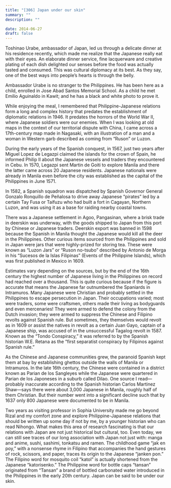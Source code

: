 ```yaml
---
title: "[306] Japan under our skin"
summary: ""
description: ""

date: 2014-06-27
draft: false
---
```


Toshinao Urabe, ambassador of Japan, led us through a delicate dinner at his residence recently, which made me realize that the Japanese really eat with their eyes. An elaborate dinner service, fine lacquerware and creative plating of each dish delighted our senses before the food was actually tasted and consumed. This was cultural diplomacy at its best. As they say, one of the best ways into people’s hearts is through the belly.

Ambassador Urabe is no stranger to the Philippines. He has been here as a child, enrolled in Jose Abad Santos Memorial School. As a child he met Emilio Aguinaldo in Kawit; and he has a black and white photo to prove it.

While enjoying the meal, I remembered that Philippine-Japanese relations form a long and complex history that predates the establishment of diplomatic relations in 1946. It predates the horrors of the World War II, where Japanese soldiers were our enemies. When I was looking at old maps in the context of our territorial dispute with China, I came across a 17th-century map made in Nagasaki, with an illustration of a man and a woman in Western garb described as coming from “Ruson” or Luzon.

During the early years of the Spanish conquest, in 1567, just two years after Miguel Lopez de Legazpi claimed the islands for the crown of Spain, he informed Philip II about the Japanese vessels and traders they encountered in Cebu. In 1570, Legazpi sent Martin de Goiti to explore Manila and there the latter came across 20 Japanese residents. Japanese nationals were already in Manila even before the city was established as the capital of the Philippines in June 1571.

In 1582, a Spanish squadron was dispatched by Spanish Governor General Gonzalo Ronquillo de Peñalosa to drive away Japanese “pirates” led by a certain Tay Fusa or Taifuzu who had built a fort in Cagayan, Northern Luzon, and was using it as a base for raiding nearby coastal towns.

There was a Japanese settlement in Agoo, Pangasinan, where a brisk trade in deerskin was underway, with the goods shipped to Japan from this port by Chinese or Japanese traders. Deerskin export was banned in 1598 because the Spanish in Manila thought the Japanese would kill all the deer in the Philippines. Other curious items sourced from the Philippines and sold in Japan were jars that were highly-prized for storing tea. These were known as “Luzon Jars” or “Ruson no-tsubo” described by Antonio de Morga in his “Sucesos de la Islas Filipinas” (Events of the Philippine Islands), which was first published in Mexico in 1609.

Estimates vary depending on the sources, but by the end of the 16th century the highest number of Japanese living in the Philippines on record had reached over a thousand. This is quite curious because if the figure is accurate that means the Japanese far outnumbered the Spaniards in Intramuros. Many Japanese were Christian and probably settled in the Philippines to escape persecution in Japan. Their occupations varied; most were traders, some were craftsmen, others made their living as bodyguards and even mercenaries! They were armed to defend the colony from the Dutch invasion; they were armed to suppress the Chinese and Filipino revolts against Spanish rule. But sometimes, they themselves would revolt as in 1609 or assist the natives in revolt as a certain Juan Gayo, captain of a Japanese ship, was accused of in the unsuccessful Tagalog revolt in 1587. Known as the “Tondo Conspiracy,” it was referred to by the Spanish historian W.E. Retana as the “first separatist conspiracy by Filipinos against Spanish rule.”

As the Chinese and Japanese communities grew, the paranoid Spanish kept them at bay by establishing ghettos outside the walls of Manila or Intramuros. In the late 16th century, the Chinese were contained in a district known as Parian de los Sangleyes while the Japanese were quartered in Parian de los Japoneses in a suburb called Dilao. One source I read—probably inaccurate according to the Spanish historian Carlos Martinez  Shaw—says there were about 3,000 Japanese in Manila, roughly half of them Christian. But their number went into a significant decline such that by 1637 only 800 Japanese were documented to be in Manila.

Two years as visiting professor in Sophia University made me go beyond Rizal and my comfort zone and explore Philippine-Japanese relations that should be written up some day if not by me, by a younger historian who can read Nihongo. What makes this area of research fascinating is that our relations with Japan are not just historical but cultural, too. Even today, we can still see traces of our long association with Japan not just with: manga and anime, sushi, sashimi, tonkatsu and ramen. The childhood game “jak en poy,” with a nonsense rhyme in Filipino that accompanies the hand gestures of rock, scissors, and paper, traces its origin to the Japanese “janken pon.” The Filipino word for mosquito coil “katol” is actually shortened from the Japanese “katorisenko.” The Philippine word for bottle caps “tansan” originated from “Tansan” a brand of bottled carbonated water introduced in the Philippines in the early 20th century. Japan can be said to be under our skin.
